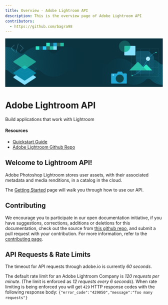 ```yaml
---
title: Overview - Adobe Lightroom API
description: This is the overview page of Adobe Lightroom API
contributors:
  - https://github.com/bagra98 
---
```


<Hero slots="image, heading, text" background="rgb(64, 34, 138)"/>

![Hero image](./hero.png)

# Adobe Lightroom API

Build applications that work with Lightroom

<Resources slots="heading, links"/>

#### Resources

* [Quickstart Guide](https://www.adobe.io/apis/experiencecloud/Lightroom/docs.html)
* [Adobe Lightroom Github Repo](https://github.com/bagra98/lightroom-public-apis)

## Welcome to Lightroom API!

Adobe Photoshop Lightroom stores user assets, with their associated metadata and media renditions, in a catalog in the cloud.

The [Getting Started](getting-started/) page will walk you through how to use our API.

## Contributing 

We encourage you to participate in our open documentation initiative, if you have suggestions, corrections, additions 
or deletions for this documentation, check out the source from [this github repo](https://github.com/adobe/gatsby-theme-spectrum-example), and submit a pull 
request with your contribution. For more information, refer to the [contributing page](support/contribute/).

## API Requests & Rate Limits

The timeout for API requests through adobe.io is currently *60 seconds*.

The default rate limit for an Adobe Lightroom Company is *120 requests per minute*. (The limit is enforced as *12 requests every 6 seconds*).
When rate limiting is being enforced you will get `429` HTTP response codes with the following response body: `{"error_code":"429050","message":"Too many requests"}`    

